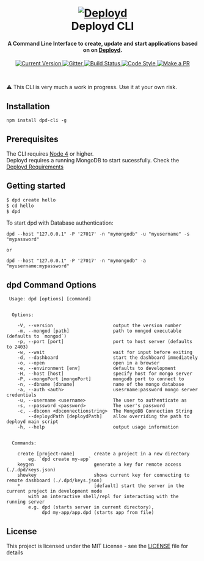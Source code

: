 
<h1 align="center">
  <br>
  <a href="http://deployd.com"><img src="http://deployd.com/img/footer-logo.png" alt="Deployd"></a>
  <br>
  Deployd CLI
  <br>
</h1>

<h4 align="center">A Command Line Interface to create, update and start applications based on on <a href="http://deployd.com" target="_blank">Deployd</a>.</h4>

<p align="center">
  <a href="https://www.npmjs.org/package/deployd-cli">
    <img src="https://img.shields.io/npm/v/deployd-cli.svg?style=flat-square" alt="Current Version">
  </a>
  <a href="https://gitter.im/deployd/deployd">
    <img src="https://img.shields.io/gitter/room/deployd/deployd.svg?style=flat-square" alt="Gitter">
  </a>
  <a href="http://travis-ci.org/deployd/deployd-cli">
      <img src="https://img.shields.io/travis/deployd/deployd-cli.svg?style=flat-square" alt="Build Status">
  </a>
  <a href="https://github.com/airbnb/javascript">
    <img src="https://img.shields.io/badge/code%20style-airbnb-blue.svg?style=flat-square" alt="Code Style">
  </a>
  <a href="http://makeapullrequest.com">
    <img src="https://img.shields.io/badge/PRs-welcome-brightgreen.svg?style=flat-square" alt="Make a PR">
  </a>
</p>
<br>


:warning: This CLI is very much a work in progress. Use it at your own risk.

## Installation

`npm install dpd-cli -g`

## Prerequisites

The CLI requires [Node 4](https://nodejs.org/en/download/) or higher.  
Deployd requires a running MongoDB to start sucessfully. Check the [Deployd Requirements](https://github.com/deployd/deployd#requirements)

## Getting started

```bash
$ dpd create hello
$ cd hello
$ dpd 
```
To start dpd with  Database authentication:

```
dpd --host "127.0.0.1" -P '27017' -n "mymongodb" -u "myusername" -s "mypassword"

or

dpd --host "127.0.0.1" -P '27017' -n "mymongodb" -a "myusername:mypassword"

```

## dpd Command Options

```
 Usage: dpd [options] [command]


  Options:

    -V, --version                      output the version number
    -m, --mongod [path]                path to mongod executable (defaults to `mongod`)
    -p, --port [port]                  port to host server (defaults to 2403)
    -w, --wait                         wait for input before exiting
    -d, --dashboard                    start the dashboard immediately
    -o, --open                         open in a browser
    -e, --environment [env]            defaults to development
    -H, --host [host]                  specify host for mongo server
    -P, --mongoPort [mongoPort]        mongodb port to connect to
    -n, --dbname [dbname]              name of the mongo database
    -a, --auth <auth>                  usesrname:password mongo server credentials
    -u, --username <username>          The user to authenticate as
    -s, --password <password>          The user's password
    -c, --dbconn <dbconnectionstring>  The MongoDB Connection String
        --deploydPath [deploydPath]    allow overriding the path to deployd main script
    -h, --help                         output usage information


  Commands:

    create [project-name]       create a project in a new directory
        eg. `dpd create my-app`
    keygen                      generate a key for remote access (./.dpd/keys.json)
    showkey                     shows current key for connecting to remote dashboard (./.dpd/keys.json)
    *                           [default] start the server in the current project in development mode
        with an interactive shell/repl for interacting with the running server
        e.g. dpd (starts server in current directory),
             dpd my-app/app.dpd (starts app from file)
```

## License

This project is licensed under the MIT License - see the [LICENSE](LICENSE) file for details